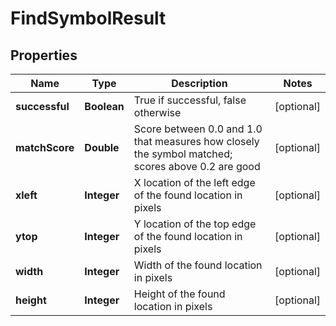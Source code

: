 
# FindSymbolResult

## Properties
Name | Type | Description | Notes
------------ | ------------- | ------------- | -------------
**successful** | **Boolean** | True if successful, false otherwise |  [optional]
**matchScore** | **Double** | Score between 0.0 and 1.0 that measures how closely the symbol matched; scores above 0.2 are good |  [optional]
**xleft** | **Integer** | X location of the left edge of the found location in pixels |  [optional]
**ytop** | **Integer** | Y location of the top edge of the found location in pixels |  [optional]
**width** | **Integer** | Width of the found location in pixels |  [optional]
**height** | **Integer** | Height of the found location in pixels |  [optional]



